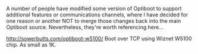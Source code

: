 A number of people have modified some version of Optiboot to support additional features or communications channels, where I have decided for one reason or another NOT to merge those changes back into the main Optiboot source.  Nevertheless, they're worth referencing here...

<http://sowerbutts.com/optiboot-w5100/> Boot over TCP using Wiznet W5100 chip.  As small as 1K.
